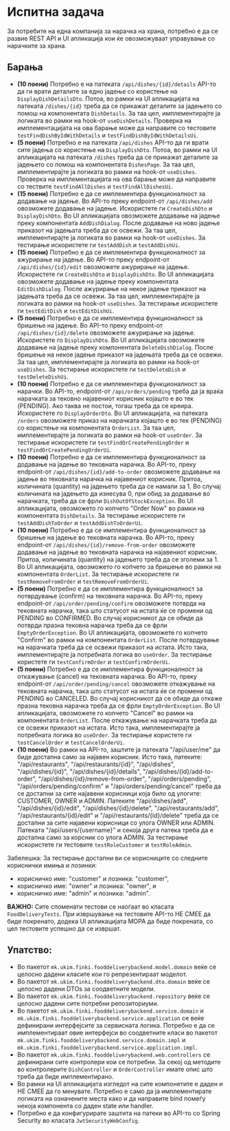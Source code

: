 # Испитна задача

За потребите на една компанија за нарачка на храна, потребно е да се развие REST API и UI апликација кои ќе овозможуваат
управување со нарачките за храна.

## Барања

- **(10 поени)** Потребно е на патеката `/api/dishes/{id}/details` API-то да ги врати деталите за едно јадење со користење на
  `DisplayDishDetailsDto`. Потоа, во рамки на UI апликацијата на патеката `/dishes/{id}` треба да се прикажат деталите за
  јадењето со помош на компонентата `DishDetails`. За таа цел, имплементирајте ја логиката во рамки на hook-от `useDishDetails`.
  Проверка на имплементацијата на ова барање може да направите со тестовите `testFindDishByIdWithDetails` и `testFindDishByIdWithDetailsUi`.
- **(5 поени)** Потребно е на патеката `/api/dishes` API-то да ги врати сите јадења со користење на
  `DisplayDishDto`. Потоа, во рамки на UI апликацијата на патеката `/dishes` треба да се прикажат деталите за
  јадењето со помош на компонентата `DishesPage`. За таа цел, имплементирајте ја логиката во рамки на hook-от `useDishes`.
  Проверка на имплементацијата на ова барање може да направите со тествите `testFindAllDishes` и `testFindAllDishesUi`.
- **(15 поени)** Потребно е да се имплементира функционалност за додавање на јадење. Во API-то преку endpoint-от
  `/api/dishes/add` овозможете додавање на јадење. Искористете ги `CreateDishDto` и `DisplayDishDto`. Во UI апликацијата
  овозможете додавање на јадење преку компонентата `AddDishDialog`. После додавање на ново јадење приказот на јадењата
  треба да се освежи. За таа цел, имплементирајте ја логиката во рамки на hook-от `useDishes`.
  За тестирање искористете ги `testAddDish` и `testAddDishUi`.
- **(15 поени)** Потребно е да се имплементира функционалност за ажурирање на јадење. Во API-то преку endpoint-от
  `/api/dishes/{id}/edit` овозможете ажурирање на јадење. Искористете ги `CreateDishDto` и `DisplayDishDto`. Во UI апликацијата
  овозможете додавање на јадење преку компонентата `EditDishDialog`. После ажурирање на некое јадење приказот на јадењата
  треба да се освежи. За таа цел, имплементирајте ја логиката во рамки на hook-от `useDishes`.
  За тестирање искористете ги `testEditDish` и `testEditDishUi`.
- **(5 поени)** Потребно е да се имплементира функционалност за бришење на јадење. Во API-то преку endpoint-от
  `/api/dishes/{id}/delete` овозможете ажурирање на јадење. Искористете го `DisplayDishDto`. Во UI апликацијата
  овозможете додавање на јадење преку компонентата `DeleteDishDialog`. После бришење на некое јадење приказот на јадењата
  треба да се освежи. За таа цел, имплементирајте ја логиката во рамки на hook-от `useDishes`.
  За тестирање искористете ги `testDeleteDish` и `testDeleteDishUi`.
- **(10 поени)** Потребно е да се имплементира функционалност за нарачки. Во API-то, endpoint-от `/api/orders/pending` треба да
  ја враќа нарачката за тековно најавениот корисник којашто е во тек (PENDING). Ако таква не постои, тогаш треба да се креира.
  Искористете го `DisplayOrderDto`. Во UI апликацијата, на патеката `/orders` овозможете приказ на нарачката којашто е во тек
  (PENDING) со користење на компонентата `OrderList`. За таа цел, имплементирајте ја логиката во рамки на hook-от `useOrder`.
  За тестирање искористете ги `testFindOrCreatePendingOrder` и `testFindOrCreatePendingOrderUi`.
- **(10 поени)** Потребно е да се имплементира функционалност за додавање на јадење во тековната нарачка. Во API-то, преку endpoint-от `/api/dishes/{id}/add-to-order`
  овозможете додавање на јадење во тековната нарачка на најавениот корисник. Притоа, количината (quantity) на јадењето треба да се намали за 1. Во случај количината на
  јадењето да изнесува 0, при обид за додавање во нарачката, треба да се фрли `DishOutOfStockException`. Во UI апликацијата, овозможето го копчето "Order Now" во рамки
  на компонентата `DishDetails`. За тестирање искористете ги `testAddDishToOrder` и `testAddDishToOrderUi`.
- **(10 поени)** Потребно е да се имплементира функционалност за бришење на јадење во тековната нарачка. Во API-то, преку endpoint-от `/api/dishes/{id}/remove-from-order`
  овозможете додавање на јадење во тековната нарачка на најавениот корисник. Притоа, количината (quantity) на јадењето треба да се зголеми за 1.  Во UI апликацијата, овозможето го копчето за бришење во рамки
  на компонентата `OrderList`. За тестирање искористете ги `testRemoveFromOrder` и `testRemoveFromOrderUi`.
- **(5 поени)** Потребно е да се имплементира функционалност за потврдување (confirm) на тековната нарачка. Во API-то, преку
  endpoint-от `/api/order/pending/confirm` овозможете потврда на тековната нарачка, така што статусот на истата ќе се промени
  од PENDING во CONFIRMED. Во случај корисникот да се обиде да потврди празна тековна нарачка треба да се фрли `EmptyOrderException`.
  Во UI апликацијата, овозможете го копчето "Confirm" во рамки на компонентата `OrderList`. После потврдување на нарачката треба
  да се освежи приказот на истата. Исто така, имплементирајте ја потребната логика во `useOrder`.
  За тестирање користете ги `testConfirmOrder` и `testConfirmOrderUi`.
- **(5 поени)** Потребно е да се имплементира функционалност за откажување (cancel) на тековната нарачка. Во API-то, преку
  endpoint-от `/api/order/pending/cancel` овозможете откажување на тековната нарачка, така што статусот на истата ќе се промени
  од PENDING во CANCELED. Во случај корисникот да се обиде да откаже празна тековна нарачка треба да се фрли `EmptyOrderException`.
  Во UI апликацијата, овозможете го копчето "Cancel" во рамки на компонентата `OrderList`. После откажување на нарачката треба
  да се освежи приказот на истата. Исто така, имплементирајте ја потребната логика во `useOrder`.
  За тестирање користете ги `testCancelOrder` и `testCancelOrderUi`.
- **(10 поени)** Во рамки на API-то, заштите ја патеката "/api/user/me" да биде достапна само за најавен корисник. Исто така,
  патеките: "/api/restaurants", "/api/restaurants/{id}", "/api/dishes", "/api/dishes/{id}", "/api/dishes/{id}/details", "/api/dishes/{id}/add-to-order",
  "/api/dishes/{id}/remove-from-order", "/api/orders/pending", "/api/orders/pending/confirm" и "/api/orders/pending/cancel" треба да се достапни за
  сите најавени корисници која било од улогите: CUSTOMER, OWNER и ADMIN. Патеките "/api/dishes/add", "/api/dishes/{id}/edit",
  "/api/dishes/{id}/delete", "/api/restaurants/add", "/api/restaurants/{id}/edit" и "/api/restaurants/{id}/delete" треба да се достапни за
  сите најавени корисници со улога OWNER или ADMIN. Патеката "/api/users/{username}" и секоја друга патека треба да е достапна само за корсник со улога ADMIN.
  За тестирање искористете ги тестовите `testRoleCustomer` и `testRoleAdmin`.

Забелешка: За тестирање достапни ви се корисниците со следните кориснички имиња и лозинки:
- корисничко име: "customer" и лозника: "customer",
- корисничко име: "owner" и лозника: "owner", и
- корисничко име: "admin" и лозника: "admin".

**ВАЖНО:** Сите споменати тестови се наоѓаат во класата `FoodDeliveryTests`. При извршување на тестовите API-то НЕ СМЕЕ да
биде покренато, додека UI апликацијата МОРА да биде покрената, со цел тестовите успешно да се извршат.

## Упатство:

- Во пакетот `mk.ukim.finki.fooddeliverybackend.model.domain` веќе се целосно дадени класите кои го репрезентираат моделот.
- Во пакетот `mk.ukim.finki.fooddeliverybackend.dto.domain` веќе се целосно дадени DTOs за соодветните модели.
- Во пакетот `mk.ukim.finki.fooddeliverybackend.repository` веќе се целосно дадени сите потребни репозиториуми.
- Во пакетот `mk.ukim.finki.fooddeliverybackend.service.domain` и `mk.ukim.finki.fooddeliverybackend.service.application`
  се веќе дефинирани интерфејсите за сервисната логика. Потребно е да се имплементираат овие интерфејси во
  соодветните класи во пакетот `mk.ukim.finki.fooddeliverybackend.service.domain.impl` и `mk.ukim.finki.fooddeliverybackend.service.application.impl`.
- Во пакетот `mk.ukim.finki.fooddeliverybackend.web.controllers` се дефинирани сите контролери кои се потребни.
  За секој од методите во контролерите `DishController` и `OrderController` имате опис што треба да биде имплементирано.
- Во рамки на UI апликацијата изгледот на сите компонетите е даден и НЕ СМЕЕ да го менувате. Потребно е само да ја имплементирате
  логиката на означените места како и да направите bind помеѓу некоја компонента со даден state или handler.
- Потребно е да конфигурирате заштита на патеки во API-то со Spring Security во класата `JwtSecurityWebConfig`.

